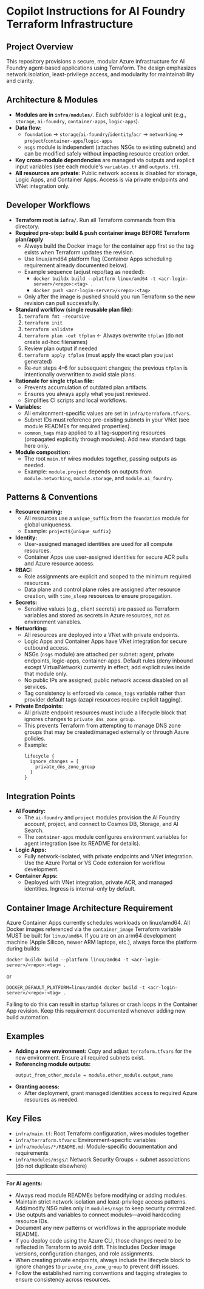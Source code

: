 # Copilot Instructions for AI Foundry Terraform Infrastructure

## Project Overview

This repository provisions a secure, modular Azure infrastructure for AI Foundry agent-based applications using Terraform. The design emphasizes network isolation, least-privilege access, and modularity for maintainability and clarity.

## Architecture & Modules

- **Modules are in `infra/modules/`**. Each subfolder is a logical unit (e.g., `storage`, `ai-foundry`, `container-apps`, `logic-apps`).
- **Data flow:**
  - `foundation` → `storage`/`ai-foundry`/`identity`/`acr` → `networking` → `project`/`container-apps`/`logic-apps`
  - `nsgs` module is independent (attaches NSGs to existing subnets) and can be modified safely without impacting resource creation order.
- **Key cross-module dependencies** are managed via outputs and explicit input variables (see each module's `variables.tf` and `outputs.tf`).
- **All resources are private**: Public network access is disabled for storage, Logic Apps, and Container Apps. Access is via private endpoints and VNet integration only.

## Developer Workflows

- **Terraform root is `infra/`**. Run all Terraform commands from this directory.
- **Required pre-step: build & push container image BEFORE Terraform plan/apply**
  - Always build the Docker image for the container app first so the tag exists when Terraform updates the revision.
  - Use linux/amd64 platform flag (Container Apps scheduling requirement already documented below).
  - Example sequence (adjust repo/tag as needed):
    - `docker buildx build --platform linux/amd64 -t <acr-login-server>/<repo>:<tag> .`
    - `docker push <acr-login-server>/<repo>:<tag>`
  - Only after the image is pushed should you run Terraform so the new revision can pull successfully.
- **Standard workflow (single reusable plan file):**
  1. `terraform fmt -recursive`
  2. `terraform init`
  3. `terraform validate`
  4. `terraform plan -out tfplan` ← Always overwrite `tfplan` (do not create ad-hoc filenames)
  5. Review plan output if needed
  6. `terraform apply tfplan` (must apply the exact plan you just generated)
  - Re-run steps 4–6 for subsequent changes; the previous `tfplan` is intentionally overwritten to avoid stale plans.
- **Rationale for single `tfplan` file:**
  - Prevents accumulation of outdated plan artifacts.
  - Ensures you always apply what you just reviewed.
  - Simplifies CI scripts and local workflows.
- **Variables:**
  - All environment-specific values are set in `infra/terraform.tfvars`.
  - Subnet IDs must reference pre-existing subnets in your VNet (see module READMEs for required properties).
  - `common_tags` map applied to all tag-supporting resources (propagated explicitly through modules). Add new standard tags here only.
- **Module composition:**
  - The root `main.tf` wires modules together, passing outputs as needed.
  - Example: `module.project` depends on outputs from `module.networking`, `module.storage`, and `module.ai_foundry`.

## Patterns & Conventions

- **Resource naming:**
  - All resources use a `unique_suffix` from the `foundation` module for global uniqueness.
  - Example: `project${unique_suffix}`
- **Identity:**
  - User-assigned managed identities are used for all compute resources.
  - Container Apps use user-assigned identities for secure ACR pulls and Azure resource access.
- **RBAC:**
  - Role assignments are explicit and scoped to the minimum required resources.
  - Data plane and control plane roles are assigned after resource creation, with `time_sleep` resources to ensure propagation.
- **Secrets:**
  - Sensitive values (e.g., client secrets) are passed as Terraform variables and stored as secrets in Azure resources, not as environment variables.
- **Networking:**
  - All resources are deployed into a VNet with private endpoints.
  - Logic Apps and Container Apps have VNet integration for secure outbound access.
  - NSGs (`nsgs` module) are attached per subnet: agent, private endpoints, logic-apps, container-apps. Default rules (deny inbound except VirtualNetwork) currently in effect; add explicit rules inside that module only.
  - No public IPs are assigned; public network access disabled on all services.
  - Tag consistency is enforced via `common_tags` variable rather than provider default tags (azapi resources require explicit tagging).
- **Private Endpoints:**
  - All private endpoint resources must include a lifecycle block that ignores changes to `private_dns_zone_group`.
  - This prevents Terraform from attempting to manage DNS zone groups that may be created/managed externally or through Azure policies.
  - Example:
    ```hcl
    lifecycle {
      ignore_changes = [
        private_dns_zone_group
      ]
    }
    ```

## Integration Points

- **AI Foundry:**
  - The `ai-foundry` and `project` modules provision the AI Foundry account, project, and connect to Cosmos DB, Storage, and AI Search.
  - The `container-apps` module configures environment variables for agent integration (see its README for details).
- **Logic Apps:**
  - Fully network-isolated, with private endpoints and VNet integration. Use the Azure Portal or VS Code extension for workflow development.
- **Container Apps:**
  - Deployed with VNet integration, private ACR, and managed identities. Ingress is internal-only by default.

## Container Image Architecture Requirement

Azure Container Apps currently schedules workloads on linux/amd64. All Docker images referenced via the `container_image` Terraform variable MUST be built for `linux/amd64`. If you are on an arm64 development machine (Apple Silicon, newer ARM laptops, etc.), always force the platform during builds:

```
docker buildx build --platform linux/amd64 -t <acr-login-server>/<repo>:<tag> .
```

or

```
DOCKER_DEFAULT_PLATFORM=linux/amd64 docker build -t <acr-login-server>/<repo>:<tag> .
```

Failing to do this can result in startup failures or crash loops in the Container App revision. Keep this requirement documented whenever adding new build automation.

## Examples

- **Adding a new environment:** Copy and adjust `terraform.tfvars` for the new environment. Ensure all required subnets exist.
- **Referencing module outputs:**
  ```hcl
  output_from_other_module = module.other_module.output_name
  ```
- **Granting access:**
  - After deployment, grant managed identities access to required Azure resources as needed.

## Key Files

- `infra/main.tf`: Root Terraform configuration, wires modules together
- `infra/terraform.tfvars`: Environment-specific variables
- `infra/modules/*/README.md`: Module-specific documentation and requirements
- `infra/modules/nsgs/`: Network Security Groups + subnet associations (do not duplicate elsewhere)

---

**For AI agents:**

- Always read module READMEs before modifying or adding modules.
- Maintain strict network isolation and least-privilege access patterns. Add/modify NSG rules only in `modules/nsgs` to keep security centralized.
- Use outputs and variables to connect modules—avoid hardcoding resource IDs.
- Document any new patterns or workflows in the appropriate module README.
- If you deploy code using the Azure CLI, those changes need to be reflected in Terraform to avoid drift. This includes Docker image versions, configuration changes, and role assignments.
- When creating private endpoints, always include the lifecycle block to ignore changes to `private_dns_zone_group` to prevent drift issues.
- Follow the established naming conventions and tagging strategies to ensure consistency across resources.
